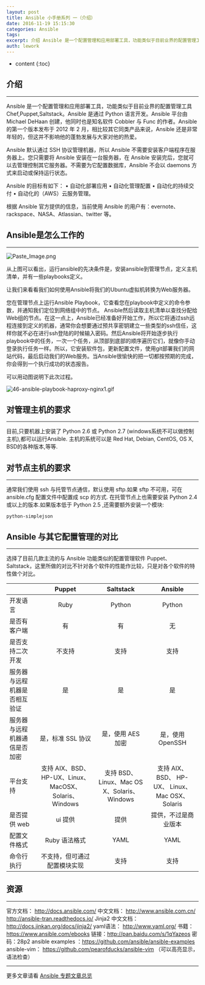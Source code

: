 ```yaml
---
layout: post
title: Ansible 小手册系列 一（介绍）
date: 2016-11-19 15:15:30
categories: Ansible
tags:
excerpt: 介绍 Ansible 是一个配置管理和应用部署工具，功能类似于目前业界的配置管理工具 Chef,Puppet,Saltstack。Ansible...
auth: lework
---
```

* content
{:toc}

## 介绍
----

Ansible 是一个配置管理和应用部署工具，功能类似于目前业界的配置管理工具 Chef,Puppet,Saltstack。Ansible 是通过 Python 语言开发。Ansible 平台由 Michael DeHaan 创建，他同时也是知名软件 Cobbler 与 Func 的作者。Ansible 的第一个版本发布于 2012 年 2 月，相比较其它同类产品来说，Ansible 还是非常年轻的，但这并不影响他的蓬勃发展与大家对他的热爱。

Ansible 默认通过 SSH 协议管理机器，所以 Ansible 不需要安装客户端程序在服务器上。您只需要将 Ansible 安装在一台服务器，在 Ansible 安装完后，您就可以去管理控制其它服务器。不需要为它配置数据库，Ansible 不会以 daemons 方式来启动或保持运行状态。

Ansible 的目标有如下：
• 自动化部署应用
• 自动化管理配置
• 自动化的持续交付
• 自动化的（AWS）云服务管理。

根据 Ansible 官方提供的信息，当前使用 Ansible 的用户有：evernote、rackspace、NASA、Atlassian、twitter 等。

##  Ansible是怎么工作的
---

![Paste_Image.png](http://upload-images.jianshu.io/upload_images/3629406-84b4a2e7285d74bf.png?imageMogr2/auto-orient/strip%7CimageView2/2/w/1240)

从上图可以看出，运行ansible的先决条件是，安装ansible到管理节点，定义主机清单，并有一些playbooks定义。

让我们来看看我们如何使用Ansible将我们的Ubuntu虚拟机转换为Web服务器。

您在管理节点上运行Ansible Playbook，它查看您在playbook中定义的命令参数，并通知我们定位到网络组中的节点。 Ansible然后读取主机清单以查找分配给Web组的节点。在这一点上，Ansible已经准备好开始工作，所以它将通过ssh远程连接到定义的机器，通常你会想要通过预共享密钥建立一些类型的ssh信任，这样你就不必在进行ssh登陆的时候输入密码。然后Ansible将开始逐步执行playbook中的任务，一次一个任务，从顶部到底部的顺序遍历它们，就像你手动登录执行任务一样。所以，它安装软件包，更新配置文件，使用git部署我们的网站代码，最后启动我们的Web服务。当Ansible很愉快的把一切都按预期的完成，你会得到一个执行成功的状态报告。

可以用动图说明下此次过程。


![46-ansible-playbook-haproxy-nginx1.gif](http://upload-images.jianshu.io/upload_images/3629406-cd0eaeac69698452.gif?imageMogr2/auto-orient/strip)

## 对管理主机的要求
---

目前,只要机器上安装了 Python 2.6 或 Python 2.7 (windows系统不可以做控制主机),都可以运行Ansible.
主机的系统可以是 Red Hat, Debian, CentOS, OS X, BSD的各种版本,等等.

## 对节点主机的要求
---

通常我们使用 ssh 与托管节点通信，默认使用 sftp.如果 sftp 不可用，可在 ansible.cfg 配置文件中配置成 scp 的方式. 在托管节点上也需要安装 Python 2.4 或以上的版本.如果版本低于 Python 2.5 ,还需要额外安装一个模块:

`python-simplejson`

## Ansible 与其它配置管理的对比
---

选择了目前几款主流的与 Ansible 功能类似的配置管理软件 Puppet、Saltstack，这里所做的对比不针对各个软件的性能作比较，只是对各个软件的特性做个对比。


|     	|Puppet|	Saltstack |	Ansible |
| ---------------- |:-------------:|:-------------:|:-------------:|
|开发语言	|Ruby|	Python|	Python|
|是否有客户端|	有|	有	|无|
|是否支持二次开发|	不支持|	支持	|支持|
|服务器与远程机器是否相互验证|	是|	是|	是|
|服务器与远程机器通信是否加密|	是，标准 SSL 协议	|是，使用 AES 加密|是，使用 OpenSSH|
|平台支持|	支持 AIX、BSD、HP-UX、Linux、 MacOSX、Solaris、 Windows	|支持 BSD、Linux、Mac OS X、Solaris、 Windows	|支持 AIX、BSD、 HP-UX、 Linux、Mac OSX、Solaris|
|是否提供 web| ui	提供|	提供|	提供，不过是商业版本|
|配置文件格式|	Ruby 语法格式	|YAML|	YAML|
|命令行执行|	不支持，但可通过配置模块实现	|支持|	支持|

## 资源
---

官方文档： http://docs.ansible.com/
中文文档： http://www.ansible.com.cn/    http://ansible-tran.readthedocs.io/
Jinja2 中文文档： http://docs.jinkan.org/docs/jinja2/
yaml语法： http://www.yaml.org/
书籍： https://www.ansible.com/ebooks   链接：http://pan.baidu.com/s/1qYazeos 密码：28p2
ansible  examples ：https://github.com/ansible/ansible-examples
ansible-vim： https://github.com/pearofducks/ansible-vim （可以高亮显示，语法检查）

---
更多文章请看 [Ansible 专题文章总览](http://www.jianshu.com/p/c56a88b103f8)
